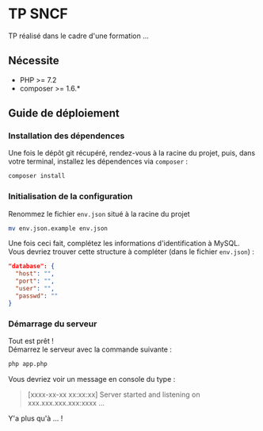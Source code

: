# TP SNCF

TP réalisé dans le cadre d'une formation ...

## Nécessite

- PHP >= 7.2
- composer >= 1.6.*

## Guide de déploiement

### Installation des dépendences

Une fois le dépôt git récupéré, rendez-vous à la racine du projet, puis, dans votre terminal, installez les dépendences via `composer` :

```bash
composer install
```

### Initialisation de la configuration

Renommez le fichier `env.json` situé à la racine du projet

```bash
mv env.json.example env.json
```

Une fois ceci fait, complétez les informations d'identification à MySQL.  
Vous devriez trouver cette structure à compléter (dans le fichier `env.json`) :

```json
"database": {
  "host": "",
  "port": "",
  "user": "",
  "passwd": ""
}
```

### Démarrage du serveur

Tout est prêt !  
Démarrez le serveur avec la commande suivante :

```bash
php app.php
```

Vous devriez voir un message en console du type :

> [xxxx-xx-xx xx:xx:xx] Server started and listening on xxx.xxx.xxx.xxx:xxxx ...

Y'a plus qu'à ... !